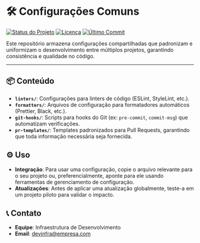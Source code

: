 # 🛠️ Configurações Comuns

[![Status do Projeto](https://img.shields.io/badge/status-est%C3%A1vel-blue)](https://github.com/arturdrr/configs-comuns)
[![Licença](https://img.shields.io/badge/licen%C3%A7a-MIT-blue)](https://github.com/arturdrr/configs-comuns/blob/main/LICENSE)
[![Último Commit](https://img.shields.io/github/last-commit/arturdrr/configs-comuns)](https://github.com/arturdrr/configs-comuns/commits/main)

Este repositório armazena configurações compartilhadas que padronizam e uniformizam o desenvolvimento entre múltiplos projetos, garantindo consistência e qualidade no código.

---

## 📦 Conteúdo

- **`linters/`**: Configurações para linters de código (ESLint, StyleLint, etc.).
- **`formatters/`**: Arquivos de configuração para formatadores automáticos (Prettier, Black, etc.).
- **`git-hooks/`**: Scripts para hooks do Git (ex: `pre-commit`, `commit-msg`) que automatizam verificações.
- **`pr-templates/`**: Templates padronizados para Pull Requests, garantindo que toda informação necessária seja fornecida.

## ⚙️ Uso

- **Integração**: Para usar uma configuração, copie o arquivo relevante para o seu projeto ou, preferencialmente, aponte para ele usando ferramentas de gerenciamento de configuração.
- **Atualizações**: Antes de aplicar uma atualização globalmente, teste-a em um projeto piloto para validar o impacto.

## 📞 Contato

- **Equipe**: Infraestrutura de Desenvolvimento
- **Email**: devinfra@empresa.com